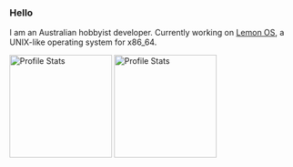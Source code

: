 ### Hello
I am an Australian hobbyist developer. Currently working on [Lemon OS](https://github.com/LemonOSProject/LemonOS), a UNIX-like operating system for x86_64.

<p align="left">
  <img src="https://github-readme-stats.vercel.app/api?username=fido2020&show_icons=true&theme=synthwave" alt="Profile Stats" height=180px/>
  <img src="https://github-readme-stats.vercel.app/api/top-langs/?username=fido2020&layout=compact&theme=synthwave" alt="Profile Stats" height=180px/>
</p>
